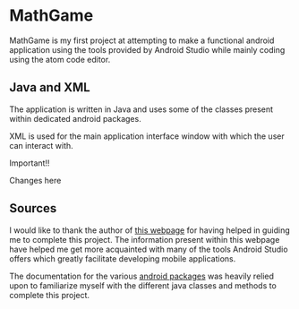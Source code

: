 # MathGame

MathGame is my first project at attempting to make a functional android
application using the tools provided by Android Studio while mainly coding
using the atom code editor.

## Java and XML

The application is written in Java and uses some of the classes present within
dedicated android packages.

XML is used for the main application interface window with which the user can
interact with.

Important!!

Changes here

## Sources

I would like to thank the author of [this webpage](https://www.androidauthority.com/first-project-for-android-development-826846/)
for having helped in guiding me to complete this project. The information
present within this webpage have helped me get more acquainted with many of the
tools Android Studio offers which greatly facilitate developing mobile
applications.

The documentation for the various [android packages](https://developer.android.com/reference?hl=en)
was heavily relied upon to familiarize myself with the different java classes
and methods to complete this project.